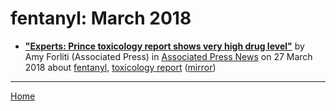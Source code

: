 # fentanyl: March 2018

 - [**"Experts: Prince toxicology report shows very high drug level"**](https://apnews.com/f80bf6952ecf4d02a675b9fac69d7dc6) by Amy Forliti (Associated Press) in [Associated Press News](https://www.apnews.com/) on 27 March 2018 about [fentanyl](../../topics/fentanyl/index.md), [toxicology report](../../topics/toxicology-report/index.md) ([mirror](https://web.archive.org/web/*/https://apnews.com/f80bf6952ecf4d02a675b9fac69d7dc6))

----

[Home](./)
